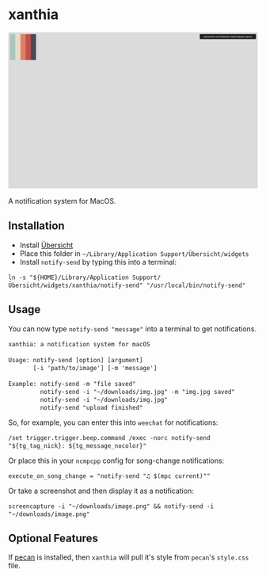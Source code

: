 # xanthia
![Screenshot_2](/screenshots/screenshot1.jpg)

A notification system for MacOS.

## Installation
+ Install [Übersicht](http://tracesof.net/uebersicht/)
+ Place this folder in `~/Library/Application Support/Übersicht/widgets`
+ Install `notify-send` by typing this into a terminal:

```
ln -s "${HOME}/Library/Application Support/Übersicht/widgets/xanthia/notify-send" "/usr/local/bin/notify-send"
```



## Usage
You can now type `notify-send "message"` into a terminal to get notifications.

```
xanthia: a notification system for macOS

Usage: notify-send [option] [argument]
       [-i 'path/to/image'] [-m 'message']
       
Example: notify-send -m "file saved"
         notify-send -i "~/downloads/img.jpg" -m "img.jpg saved"
         notify-send -i "~/downloads/img.jpg"
         notify-send "upload finished"
```


So, for example, you can enter this into `weechat` for notifications:
```
/set trigger.trigger.beep.command /exec -norc notify-send "${tg_tag_nick}: ${tg_message_nocolor}"
```


Or place this in your `ncmpcpp` config for song-change notifications:
```
execute_on_song_change = "notify-send "♫ $(mpc current)""
```


Or take a screenshot and then display it as a notification:
```
screencapture -i "~/downloads/image.png" && notify-send -i "~/downloads/image.png"
```



## Optional Features
If [pecan](https://github.com/zzzeyez/pecan) is installed, then `xanthia` will pull it's style from `pecan`'s `style.css` file.
